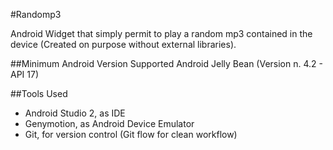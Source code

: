 #Randomp3

Android Widget that simply permit to play a random mp3 contained in the device (Created on purpose without external libraries). 

##Minimum Android Version Supported
Android Jelly Bean (Version n. 4.2 - API 17)

##Tools Used

- Android Studio 2, as IDE
- Genymotion, as Android Device Emulator
- Git, for version control (Git flow for clean workflow)